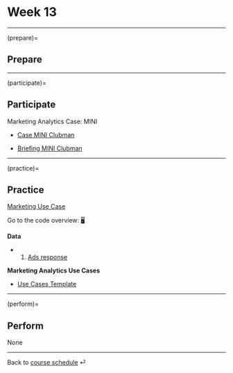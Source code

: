 # Week 13


---

(prepare)=
## Prepare




---

(participate)=
## Participate

Marketing Analytics Case: MINI

- [Case MINI Clubman](https://drive.google.com/file/d/11UX2XPiMeZsdQL908EDrbuEHbzGPQN85/view?usp=sharing)

- [Briefing MINI Clubman](https://drive.google.com/file/d/1dEJhWqUxAhbIUC3Ywq4IKYtkGKImCexS/view?usp=sharing)



---

(practice)=
## Practice


[Marketing Use Case](https://kirenz.github.io/slides/ml/ml-overview#/life-cycle-and-analytics)

Go to the code overview: [🖥](../docs/code-overview.md)


**Data**

- 1. [Ads response](https://raw.githubusercontent.com/kirenz/datasets/master/mini_response.csv)





**Marketing Analytics Use Cases**

- [Use Cases Template](https://docs.google.com/spreadsheets/d/1ahQKtQ_MsH7A3N2lJOXDBqwhl4PqXH71Z-q3kUV-wKQ/edit?usp=sharing)




<!--

- [Shell Jugendstudie Daten](https://drive.google.com/file/d/11f6gUB6wRpp_h5w_osVvk8Lw-_ueIUH0/view?usp=sharing)


- [Shell Codeplan](https://drive.google.com/file/d/11dEylO6P3VjpMv_k4iXSgJuaZVGMkptm/view?usp=sharing)


-->

---

(perform)=
## Perform

None




---

Back to [course schedule](../docs/course-schedule.md) ⏎
